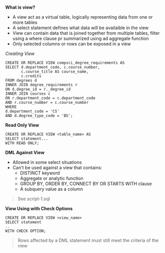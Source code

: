 **What is view?**
- A view act as a virtual table, logically representing data from one or more tables
- A select statement defines what data will be availaible in the view
- View can contain data that is joined together from multiple tables, filter using a where clause pr summarized using ad aggregate function
- Only selected columns or rows can be exposed in a view

*Creating View*
```
CREATE OR REPLACE VIEW compsci_degree_requirements AS
SELECT d.department_code, c.course_number,
       c.course_title AS course_name,
       c.credits
FROM degrees d
INNER JOIN degree_requirements r
ON d.degree_id = r._degree_id
INNER JOIN courses c 
ON r.department_code = c.department_code
AND r.course_number = c.course_number
WHERE
d.department_code = 'CS' 
AND d.degree_type_code = 'BS';
```

**Read Only View**
```
CREATE OR REPLACE VIEW <table_name> AS
SELECT statement...
WITH READ ONLY;
```

**DML Against View**
- Allowed in some select situations
- Can't be used against a view that contains:
    - DISTINCT keyword
    - Aggregate or analytic function
    - GROUP BY, ORDER BY, CONNECT BY OR STARTS WITH clause
    - A subquery value as a column

> See script-1.sql

**View Using with Check Options**
```
CREATE OR REPLACE VIEW <view_name>
SELECT statement
..
WITH CHECK OPTION;
```
> Rows affected by a DML statement must still meet the criteria of the view

